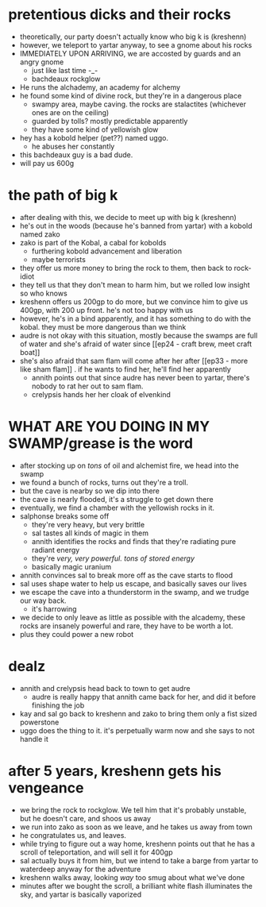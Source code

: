 # pretentious dicks and their rocks
* theoretically, our party doesn't actually know who big k is (kreshenn)
* however, we teleport to yartar anyway, to see a gnome about his rocks
* IMMEDIATELY UPON ARRIVING, we are accosted by guards and an angry gnome
	* just like last time -\_-
	* bachdeaux rockglow
* He runs the alchademy, an academy for alchemy
* he found some kind of divine rock, but they're in a dangerous place 
	* swampy area, maybe caving.  the rocks are stalactites (whichever ones are on the ceiling)
	* guarded by tolls?  mostly predictable apparently
	* they have some kind of yellowish glow
* hey has a kobold helper (pet??) named uggo.
	* he abuses her constantly
* this bachdeaux guy is a bad dude.
* will pay us 600g

# the path of big k
* after dealing with this, we decide to meet up with big k (kreshenn)
* he's out in the woods (because he's banned from yartar) with a kobold named zako
* zako is part of the Kobal, a cabal for kobolds
	* furthering kobold advancement and liberation
	* maybe terrorists
* they offer us more money to bring the rock to them, then back to rock-idiot
* they tell us that they don't mean to harm him, but we rolled low insight so who knows
* kreshenn offers us 200gp to do more, but we convince him to give us 400gp, with 200 up front.  he's not too happy with us
* however, he's in a bind apparently, and it has something to do with the kobal.  they must be more dangerous than we think
* audre is not okay with this situation, mostly because the swamps are full of water and she's afraid of water since [[ep24 - craft brew, meet craft boat]]
* she's also afraid that sam flam will come after her after [[ep33 - more like sham flam]] .  if he wants to find her, he'll find her apparently
	* annith points out that since audre has never been to yartar, there's nobody to rat her out to sam flam.
	* crelypsis hands her her cloak of elvenkind

# WHAT ARE YOU DOING IN MY SWAMP/grease is the word
* after stocking up on *tons* of oil and alchemist fire, we head into the swamp
* we found a bunch of rocks, turns out they're a troll.
* but the cave is nearby so we dip into there
* the cave is nearly flooded, it's a struggle to get down there
* eventually, we find a chamber with the yellowish rocks in it.
* salphonse breaks some off
	* they're very heavy, but very brittle
	* sal tastes all kinds of magic in them
	* annith identifies the rocks and finds that they're radiating pure radiant energy
	* they're *very, very powerful.  tons of stored energy*
	* basically magic uranium
* annith convinces sal to break more off as the cave starts to flood
* sal uses shape water to help us escape, and basically saves our lives
* we escape the cave into a thunderstorm in the swamp, and we trudge our way back.
	* it's harrowing
* we decide to only leave as little as possible with the alcademy, these rocks are insanely powerful and rare, they have to be worth a lot.
* plus they could power a new robot

# dealz
* annith and crelypsis head back to town to get audre
	* audre is really happy that annith came back for her, and did it before finishing the job
* kay and sal go back to kreshenn and zako to bring them only a fist sized powerstone
* uggo does the thing to it.  it's perpetually warm now and she says to not handle it

# after 5 years, kreshenn gets his vengeance
* we bring the rock to rockglow.  We tell him that it's probably unstable, but he doesn't care, and shoos us away
* we run into zako as soon as we leave, and he takes us away from town
* he congratulates us, and leaves.  
* while trying to figure out a way home, kreshenn points out that he has a scroll of teleportation, and will sell it for 400gp
* sal actually buys it from him, but we intend to take a barge from yartar to waterdeep anyway for the adventure
* kreshenn walks away, looking *way* too smug about what we've done
* minutes after we bought the scroll, a brilliant white flash illuminates the sky, and yartar is basically vaporized
